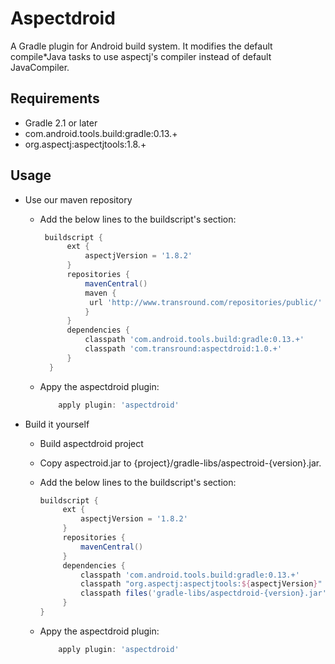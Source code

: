 Aspectdroid
==========

A Gradle plugin for Android build system. 
It modifies the default compile*Java tasks to use aspectj's compiler instead of default JavaCompiler.

Requirements
------------
* Gradle 2.1 or later
* com.android.tools.build:gradle:0.13.+
* org.aspectj:aspectjtools:1.8.+


Usage
-----
* Use our maven repository
	+ Add the below lines to the buildscript's section:

		```groovy
		 buildscript {		   
		      ext {
		          aspectjVersion = '1.8.2'
		      }		  
		      repositories {
		          mavenCentral()
		          maven {
		           url 'http://www.transround.com/repositories/public/'
		          }
		      }		   
		      dependencies {        
		          classpath 'com.android.tools.build:gradle:0.13.+'
		          classpath 'com.transround:aspectdroid:1.0.+'
		      }
		  }
		```	
	
	+ Appy the aspectdroid plugin:
		 
		```groovy
			apply plugin: 'aspectdroid'
		```

* Build it yourself
	+ Build aspectdroid project
	
	+ Copy aspectroid.jar to {project}/gradle-libs/aspectroid-{version}.jar.	

	+ Add the below lines to the buildscript's section: 

		```groovy
		buildscript {		 
		     ext {
		         aspectjVersion = '1.8.2'
		     }		 
		     repositories {
		         mavenCentral()
		     }		 
		     dependencies {        
		         classpath 'com.android.tools.build:gradle:0.13.+'
		         classpath "org.aspectj:aspectjtools:${aspectjVersion}"
		         classpath files('gradle-libs/aspectdroid-{version}.jar')       
		     }
		}
		```
 
	+ Appy the aspectdroid plugin:
		```groovy
			apply plugin: 'aspectdroid'
		```